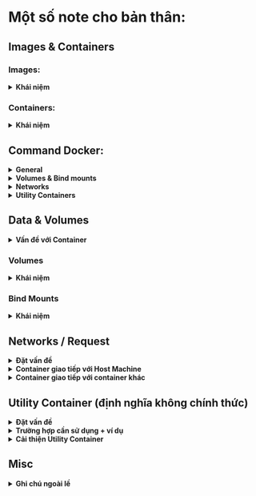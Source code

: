 # Một số note cho bản thân:

## Images & Containers

### Images:

<details>
  <summary>
    <strong>Khái niệm</strong>
  </summary>
  
Images là một trong hai block xây dựng cốt lõi mà Docker hướng đến (block còn lại là "Containers").

Images là các bản **blueprint** / **template** cho containers. Chúng chỉ có quyền đọc (read-only) và chứa ứng dụng cũng như môi trường ứng dụng cần thiết (hệ điều hành, runtime, công cụ, ...).

Images không tự chạy mà thay vào đó, chúng có thể được thực thi dưới dạng containers. Images có thể được **xây dựng sẵn** (ví dụ như các images chính thức ta có thể tìm thấy trên [DockerHub](https://hub.docker.com/)) hoặc ta có thể **tự xây dựng** image của mình bằng cách định nghĩa một Dockerfile. Dockerfiles chứa các **instruction** được thực hiện khi một image được xây dựng (`docker build .`).

Mỗi hướng dẫn sau đó tạo ra một **layer** trong image. Các layer được sử dụng để xây dựng lại và chia sẻ image một cách hiệu quả.

Lệnh `CMD` là một lệnh đặc biệt: Nó **không được thực thi khi image được xây dựng** mà khi một **container được tạo và khởi động** dựa trên image đó.

</details>

### Containers:

<details>
  <summary>
    <strong>Khái niệm</strong>
  </summary>
  
Containers là **block xây dựng cốt lõi khác** mà Docker hướng đến. Containers là **các instance đang chạy** của Images. Khi bạn tạo một container (qua lệnh `docker run`), một layer mỏng có quyền đọc-ghi (read-write) được thêm vào trên cùng của Image.

Do đó, **nhiều Containers có thể được khởi động dựa trên cùng một Image**. Tất cả các Containers chạy một cách **cô lập**, nghĩa là chúng không chia sẻ bất kỳ trạng thái ứng dụng hoặc dữ liệu nào đã ghi xuống.

Chúng ta cần tạo và khởi động một Container để bắt đầu ứng dụng bên trong Container. Vì vậy, Containers là những gì cuối cùng được thực thi - cả trong giai đoạn **development** và **production**.

</details>

## Command Docker:

<details>
  <summary>
    <strong>General</strong>
  </summary>
  <hr>
  
  - `docker build .`: build một Dokerfile và tạo ra một Image dựa vào file đó.

- `t NAME:TAG`: gán `NAME` và `TAG` cho một Image.

- `docker run IMAGE_NAME`: Tạo và start một container mới dựa trên image `IMAGE_NAME` (có thể sử dụng image id)

  - `--name NAME`: gán `NAME` vào container. `NAME` có thể dùng để dừng, xóa, vv...

  - `-d`: chạy container này ở **detach mode** - output được in ra bởi container này sẽ không được hiển thị trên màn hình.

  - `-it`: chạy container ở **interactive mode** - container / chương trình khi đó sẽ sẵn sàng để nhận input thông qua command prompt / terminal. Có thể dừng container với phím tắt `CTRL + C` khi sử dụng `-it`.

  - `--rm`: **tự động xóa** container này khi nó dừng lại.

- `docker ps`: Liệt kê tất cả các container **đang chạy**.

  - `-a`: Liệt kê tất cả các container **đang chạy** và **đang dừng**.

- `docker images`: Liệt kê tất cả các **local images** đang có.

- `docker rm CONTAINER_NAME`: **xóa** một container có tên `CONTAINER_NAME` hoặc có id tương tự.

- `docker rmi IMAGE`: **xóa** image có tên `IMAGE` hoặc có id tương tự.

- `docker container prune`: **xóa tất cả** các container **đang dừng**.

- `docker image prune`: **xóa tất cả** các image **không được sử dụng** (untagged images)

  - `-a`: **xóa tất cả** các **local images**.

- `docker push IMAGE`: **push** một image lên DockerHub (hoặc một registry khác) - image name/tag phải bao gồm repository name/url.

- `docker pull IMAGE`: **pull** (download) một image từ DockerHub (hoặc một registry khác) xuống máy - \_lệnh này sẽ được tự động gọi khi dùng lệnh `docker run IMAGE` với điều kiện image chưa được pull về trước đó và không có local image nào có tên tương tự.

</details>

<details>
  <summary>
    <strong>Volumes & Bind mounts</strong>
  </summary>
  <hr>

- `docker run -v /duong-dan/ben-trong/container IMAGE`: Tạo một **Anonymous Volume** bên trong container này.

- `docker run -v ten:/duong-dan/ben-trong/container IMAGE`: Tạo một **Named Volume** (có tên `ten`) bên trong container này.

- `docker run -v /duong-dan-tuyet-doi/ben-trong/host-machine:/duong-dan/ben-trong/container`: **Bind Mount** một tài nguyên có đường dẫn tuyệt đối `/duong-dan-tuyet-doi/ben-trong/host-machine` trên host machine đến tài nguyên có đường dẫn `/duong-dan/ben-trong/container` bên trong Container.

- `docker volume ls`: Liệt kê ra toàn bộ volume **đang hoạt động / đang lưu trữ** (của tất cả các container).

- `docker volume create VOL_NAME`: **Tạo một volume mới (Named Volume)** có tên `VOL_NAME`. Thường thì không sử dụng đến vì Docker sẽ tự động tạo một Named Volume trong trường hợp Named Volume chúng ta định nghĩa ra ở lệnh `docker run` không tồn tại.

- `docker volume rm VOL_NAME`: **Xóa một volume** có tên `VOL_NAME` hoặc id tương tự.

- `docker volume prune`: **Xóa tất cả volume không dùng đến** (không được sử dụng đến bởi bất kì container nào, kể cả các container đang dừng).

</details>

<details>
  <summary>
    <strong>Networks</strong>
  </summary>
  <hr>

- `docker network create SOME_NAME`: Tạo một **Docker Network** có tên `SOME_NAME`.

- `docker run -network SOME_NAME`: Gắn Container này vào Network `SOME_NAME`.

</details>

<details>
  <summary>
    <strong>Utility Containers</strong>
  </summary>
  <hr>

- `docker run -it IMAGE_NAME my command`: Chạy một container dựa trên image có tên / id `IMAGE_NAME` và override default command của image đó với command `my command`.

- `docker exec -it MY_CONTAINER my command`: Chạy command `my command` trên một container đang chạy có tên / id `MY_CONTAINER`.

</details>

## Data & Volumes

<details>
  <summary>
    <strong>Vấn đề với Container</strong>
  </summary>
  
  <div>
    <hr>
    <p>
      <strong>Image là chỉ đọc</strong> - một khi chúng được tạo ra, chúng không thể bị thay đổi (cần phải rebuild lại nếu cần cập nhật lại code).
    </p>
    <p>
      <strong>Container có thể đọc và viết (thay đổi)</strong> - chúng thêm một layer <strong>có quyền đọc & viết</strong> mỏng phía bên trên image, qua đó có thể thay đổi nội dung các file và thư mục bên trong một image mà không thật sự làm thay đổi image.
    </p>
    <p>
          Nhưng kể cả có quyền đọc viết đối với Container, <strong>có hai vấn đề lớn</strong> đối với các ứng dụng chạy trong Docker:
    </p>
    <ol>
      <li>
        <strong>Data được viết bên trong một container không được đảm bảo</strong>: Nếu container bị dừng lại và xóa, tất cả các data đã viết ở container sẽ biến mất.
      </li>
      <li>
        <strong>Container không tương tác được với file hệ thống</strong>: Nếu ta thay đổi gì đó trong project, những thay đổi này không được ánh xạ vào các container đang chạy, chúng ta cần phải rebuild lại một image mới trên project đã thay đổi, rồi sau đó start một container mới dựa trên image vừa build.
      </li>
    </ol>
    <p>
      <strong>Vấn đề 1</strong> có thể được xử lí nhờ vào một tính năng của Docker được gọi là "<strong>Volume</strong>", trong khi đó <strong>Vấn đề 2</strong> sẽ được xử lí nhờ vào "<strong>Bind mounts</strong>".
    </p>
  </div>
</details>

### Volumes

<details>
  <summary>
    <strong>Khái niệm</strong>
  </summary>
  <hr>
  <p>Volumes là các thư mục (file) trên host machine được kết nối với thư mục / file bên trong một docker container.</p>
<p>Có <b>hai loại Volumes</b>:</p>
  
  - **Anonymous Volumes**: được tạo bằng lệnh `-v /duong-dan/ben-trong/container` và sẽ **tự động bị xóa đi** khi mà một container bị xóa đi bởi flag `--rm` được thêm vào bên cạnh lệnh `docker run`

- **Named Volumes**: được tạo bằng lệnh `-v ten-volume:/duong-dan/ben-trong/container` và sẽ **không tự động bị xóa** khi mà một container bị xóa.

Với Volumes, **data có thể được pass vào một container** (nếu folder volumes bên trong host machine không rỗng) và có thể lưu trữ được các data được viết bởi container (những thay đổi của container mà được ánh xạ đến folder tương ứng trên host machine).

_(lưu ý: volume về cơ bản vẫn là một tài nguyên bên trong host machine, chỉ là nó được quản lí bởi Docker chứ không phải chúng ta, và chúng ta cũng không nên can thiệp vào các tài nguyên này.)_

**Volumes được tạo ra và quản lí bởi Docker** - là developer, chúng ta không nhất thiết phải biết các volume này thực tế nằm ở đâu bên trong host machine. Bởi vì các volumes đó được mặc định hiểu là **không được tạo ra cho chúng ta tương tác trực tiếp với chúng** - Nếu thật sự cần, thì sử dụng "Bind mounts".

**Named Volumes** mặt khác, lại giúp chúng ta **duy trì data**. Bởi vì data không chỉ được viết trong container, mà còn ở trên host machine, **data sẽ tồn tại ngay cả khi container đó bị xóa** (do Named Volumes thì sẽ không bị xóa một cách tự động). Do vậy, chúng ta có thể sử dụng Named Volumes để duy trì data của container. (chẳng hạn log file, upload file, database file, vv...).

Anonymous Volumes có thể giúp ích trong trường hợp cần đảm bảo một số folder nội bộ trong container **không thể bị ghi đè** bởi "Bind mount".

Mặc định thì, **Anonymous Volumes sẽ bị xóa** nếu container được khởi động với flag `--rm` và dừng lại sau đó. Chúng sẽ **không bị xóa** nếu như container chỉ khởi động thông thường (không có option `--rm`) rồi bị xóa.

**Named Volumes sẽ không bao giờ bị xóa**, chúng ta xóa nó một cách chủ động bằng lệnh `docker rm VOL_NAME`

</details>

### Bind Mounts

<details>
  <summary>
    <strong>Khái niệm</strong>
  </summary>
  <hr>
  
  Bind Mounts về cơ bản giống với Volumes - điểm khác biệt chính là chúng ta - developer, **chủ động set một đường dẫn đến tài nguyên nào đó trên host machine** sẽ được kết nối đến một đường dẫn tài nguyên nào đó trong container (*trong khi đó đối với Volumes thì Docker sẽ là bên quyết định điều này*)

Chúng ta thực hiện điều này thông qua lệnh: `-v /duong-dan-tuyet-doi/ben-trong/host-machine:/duong-dan/ben-trong/container`.

Đường dẫn phía trước dấu `:` phải là **đường dẫn tuyệt đối** trên host machine khi sử dụng flag `-v` với lệnh `docker run`.

Bind Mounts hữu ích trong trường hợp cần **chia sẻ dữ liệu với Container** khi mà những dữ liệu này có thể bị thay đổi trong lúc Container đang chạy - chẳng hạn, source code nào đó mà chúng ta muốn chia sẽ với Container đang chạy trong quá trình xây dựng ứng dụng.

**Không nên sử dụng bind mounts khi mà chỉ muốn duy trì dữ liệu** - Named Volumes được sinh ra để giải quyết vấn đề này (Ngoại trừ trường hợp chúng ta muốn xem thử dữ liệu sẽ được lưu xuống như thế nào trong quá trình phát triển ứng dụng).

Về cơ bản, **Bind Mounts rất phù hợp trong quá trình phát triển ứng dụng** - chúng không được sinh ra để sử dụng trong giai đoạn production (bởi vì container nên được chạy độc lập với host machine của nó).

</details>

## Networks / Request

<details>
  <summary>
    <strong>Đặt vấn đề</strong>
  </summary>
  <hr>

Trong nhiều chương trình, chúng ta cần nhiều hơn một container - vì hai lí do chính:

1. Việc chia nhỏ công việc ra, đảm bảo mỗi container chỉ thực hiện một task duy nhất được xem là **good practice** (vd: một container chạy database, một container chạy front-end, một container chạy back-end).

2. Rất khó để config nếu như một container làm quá nhiều việc (vd: một container chứa cả back-end, front-end và database).

Multi-Container là một việc khá phổ biến, đặc biệt là đối với các "ứng dụng thực tế":

Thông thường, các container cần giao tiếp thông qua:

- Thông qua **world wide web** (Không cần bận tâm đến, vì trong trường hợp này container có thể giao tiếp bình thường).

- Với **Host Machine**.

- **Nội bộ các containers** với nhau.

</details>

<details>
  <summary>
    <strong>Container giao tiếp với Host Machine</strong>
  </summary>
  <hr>

**Một lưu ý quan trọng:** _Nếu ta deploy container lên một server (một host machine khác), thì rất có thể chúng ta sẽ không phải giao tiếp với host machine đó. Giao tiếp giữa container với host machine thường chỉ là yêu cầu trong quá trình phát triển phần mềm chứ không phải là yêu cầu thực tế_

_ví dụ: giao tiếp với một database đang chạy trên chính host machine của containter, việc mà không hay diễn ra trên thực tế._

Xem xét đoạn mã này:

```js
fetch('localhost:3000/demo').then(...)
```

Đoạn mã trên đang gửi một `GET` request đến một web server đang chạy trên local host machine (tức là **bên ngoài** của Container, nhưng **không phải** là trên WWW).

Trên localhost, đoạn mã trên sẽ hoạt động, nhưng bên trong một container, đoạn mã đó sẽ **không thể thực thi**. Bởi vì `localhost` bên trong đoạn mã đến ám chỉ đến chính bản thân Container, chứ **không phải là host machine đang chạy container** đó. Thế nhưng Docker đã cung cấp một giải pháp đơn giản cho vấn đề này.

Cần chỉnh sửa đoạn mã lại như sau:

```js
fetch('host.docker.internal:3000/demo').then(...)
```

`host.docker.internal` là một address / định danh / tên miền đặc biệt mà sẽ được Docker translate sang địa chỉ IP của host machine đang chạy Container.

**Lưu ý**: "translate" không có nghĩa là Docker sẽ modify lại source code của chúng ta hay tương tự, thay vào đó, nó chỉ phát hiện ra request đi ra bên ngoài Container và sẽ resolve IP cho request đó.

</details>

<details>
  <summary>
    <strong>Container giao tiếp với container khác</strong>
  </summary>
  <hr>

Giao tiếp với container khác cũng khá đơn giản. Chúng ta có hai tùy chọn chính:

1. Tìm thủ công địa chỉ IP của các container khác (tuy nhiên địa chỉ IP này có thể thay đổi)

2. Sử dụng **Docker Network** và đặt các container vào cùng một **Network**.

Cách giải quyết `1.` không quá tối ưu vì các địa chỉ IP có thể thay đổi mỗi theo thời gian.

Cách giải quyết `2.` thì hoàn hảo. Với Docker chúng ta có thể tạo ra một Network với lệnh `docker network create SOME_NAME` rồi gắn các container vào chung một Network `SOME_NAME`.

Ví dụ:

```docker
docker run -network SOME_NAME --name container_1 my-image
docker run -network SOME_NAME --name container_2 my-other-image
```

Rồi sau đó, chúng ta có thể đơn giản sử dụng **container name** để cho phép các container giao tiếp với nhau - và lần nữa, Docker sẽ phát hiện ra request này và resolve IP cho chúng ta.

Ví dụ:

```js
fetch('container_1/my-data').then(...)
```

</details>

## Utility Container (định nghĩa không chính thức)

<details>
  <summary>
    <strong>Đặt vấn đề</strong>
  </summary>
  <hr>

Thông thường chúng ta sử dụng Docker để xây dựng các **Application Container** - tức những container chứa application code và môi trường để chạy application đó. Tất nhiên, đây là một trong các lí do chính để chúng ta sử dụng đến Docker và là ý tưởng nền tảng đằng sau Docker:

1. Xây dựng Dockerfile.
2. Run file Dockerfile đấy để bắt đầu build Image và tạo Container.
3. Container chạy các CMD khởi đầu và bắt đầu chương trình.

Nhưng điều này không có nghĩa chúng ta không thể tận dụng Docker để thực thi các tác vụ khác, và đây là khi định nghĩa **Utility Container** được sử dụng.

(**Lưu ý**: _`Utility Container` không phải là một Định Nghĩa Chính Thức mà là được Định Nghĩa Chủ Quan bởi người viết._)

**Utility Container** là những container mà chỉ có một số môi trường bên trong chúng (chẳng hạn môi trường NodeJS và môi trường PHP). Ý tưởng là các container này sẽ **không bắt đầu bất kì chương trình nào** khi chúng ta chạy chúng, mà chúng ta chạy chúng để **kết hợp với một số command** được chính chúng ta định nghĩa thông qua lệnh `docker exec` để thực thi một số tác vụ nhất định nào đó.

![Utility Containers](https://github.com/tuan0919/my-docker-kubernates-learning/blob/main/images/what_are_utility_container.png?raw=true)

</details>

<details>
  <summary>
    <strong>Trường hợp cần sử dụng + ví dụ</strong>
  </summary>
  <hr>

Đối với các ứng dụng sử dụng môi trường phức tạp, chúng ta cần phải **cài đặt một số môi trường** để xác định một số config khởi đầu cho ứng dụng đó. Đúng là với Docker, ta có thể không cần phải cài đặt môi trường để **chạy ứng dụng**, nhưng chúng ta vẫn phải cài đặt môi trường để **xác định trước các dependency và các file config** của ứng dụng đó.

Ví dụ để bắt đầu một project NodeJS, ta cần file config `package.json` như sau:

```json
{
  "name": "docker-frontend",
  "version": "0.1.0",
  "private": true,
  "dependencies": {
    "@testing-library/jest-dom": "^5.16.4",
    "@testing-library/react": "^13.2.0",
    "@testing-library/user-event": "^13.5.0",
    "react": "^18.1.0",
    "react-dom": "^18.1.0",
    "react-scripts": "5.0.1",
    "web-vitals": "^2.1.4"
  },
  "scripts": {
    "start": "react-scripts start",
    "build": "react-scripts build",
    "test": "react-scripts test",
    "eject": "react-scripts eject"
  },
  "eslintConfig": {
    "extends": ["react-app", "react-app/jest"]
  },
  "browserslist": {
    "production": [">0.2%", "not dead", "not op_mini all"],
    "development": [
      "last 1 chrome version",
      "last 1 firefox version",
      "last 1 safari version"
    ]
  }
}
```

Và rồi, sau khi **đã có được** file này, chúng ta xây dựng image cho ứng dụng NodeJS của chúng ta dựa vào đó. Vậy nhưng, việc xây dựng file `package.json` về cơ bản cần phải gọi câu lệnh `npm install` trên host machine, sau đó, npm sẽ bắt đầu build dự án khởi đầu cho chúng ta kèm theo file `package.json`. Nhưng để chạy được câu lệnh `npm` thì chúng ta phải cài đặt trước vào host machine NodeJS

Điều này lại đi ngược lại với ý tưởng của Docker khi mà Docker sinh ra là để đảm bảo host machine không cần phải cài thêm nhiều môi trường để xây dựng một dự án. Tuy nhiên may mắn là với Docker, chúng ta có thể giải quyết vấn đề này bằng cách xây dựng một số Container đặc biệt.

_(Có một cách giải quyết cho vấn đề này là chúng ta xác định trước template file `config package.json` của dự án NodeJS, sau đó build dependency dựa trên template đó, nhưng điều này đôi khi rất phiền phức)_

**Lưu ý quan trọng**: _đây không phải là vấn đề của riêng NodeJS. Rất nhiều ứng dụng yêu cầu chúng ta phải cài đặt nhiều môi trường chỉ để set up nên một dự án để xây dựng ứng dụng đó, chẳng hạn như PHP và một số framework của nó như Laravel. NodeJS chỉ là một trong số đó_

1. Chúng ta cần một image để bắt đầu xây dựng Utility Container, chẳng hạn ta xây dựng ra một image tương ứng Dockerfile dưới đây:

```dockerfile
FROM node:14-alpine

WORKDIR /app
```

```bash
docker build -t node-util .
```

2. Chúng ta chạy một container dựa trên image `node-util` với flag `-it` và `-d`, điều này sẽ khiến cho container vừa ở **interactive mode** vừa ở **detach mode** và cho phép chúng ta tương tác với nó ngay tại màn hình prompt hiện tại với lệnh `docker exec`

   _`docker exec` là command cho phép chúng ta execute một command trên một container đang chạy bên cạnh default command có trong image_.

```bash
# chạy container này ở interactive mode và detach mode, đặt tên là nodeJS_container
docker run node-util -it -d --name nodeJS_container

# execute command "npm init" bên cạnh default command của image node-util (nếu có) cho container nodeJS_container đang chạy.
# thêm flag -it để có thể tương tác với container vì câu lệnh "npm init" sẽ yêu cầu thêm một số input của chúng ta.
docker exec -it nodeJS_container npm init
```

_Ngoài ra, chúng ta để thể override default command và thực hiện trực tiếp câu lệnh `npm init` ngay khi bắt đầu container như sau (dù trường hợp này là không cần thiết vì image này không có default command_:

```bash
docker run --name nodeJS_container -it node-util npm init
```

3. Kết thúc câu thao tác input cho câu lệnh `npm init`, chúng ta sẽ tạo được một project NodeJS ở folder `/app` bên trong container `nodeJS_container`.

Có thể thấy, chúng ta vừa chạy thành công câu lệnh `npm init` và thành công build mà không cần phải cài đặt nodeJS trên host machine, vì câu lệnh này được chạy bên trong container `nodeJS_container`. **Lưu ý**: Sau khi chạy xong câu lệnh khởi tạo project, container sẽ kết thúc.

Vậy chuyện gì xảy ra nếu ta `bind mount` một folder trên host machine đến folder `/app` của container, sau đó thực hiện `npm init` để tạo project trên folder `/app` đấy?

```bash
docker -v /duong-dan-tuyet-doi/tren/host-machine:/app run -it node-util npm init
```

Kết quả là chúng ta có thể **tạo ra một dự án NodeJS** mà **hoàn toàn không cần cài đặt NodeJS** trên host machine. Đây chính là một trong các ứng dụng của Utility Container.

</details>

<details>
  <summary>
    <strong>Cải thiện Utility Container</strong>
  </summary>
  <hr>

Chúng ta có thể cải thiện image của Utility Container bằng cách dùng đến `ENTRYPOINT`:

```Dockerfie
FROM node:14-alpine

WORKDIR /app

ENTRYPOINT [ "npm" ]
```

```bash
docker build -t node-util .
```

Như vậy, khi sử dụng container này, ta không cần phải bắt đầu command bằng `npm` nữa:

```bash
docker -v /duong-dan-tuyet-doi/tren/host-machine:/app run -it node-util init
```

Hoặc tối ưu hơn nữa, ta kết hợp **Docker Compose** để ẩn bớt đi độ dài của câu lệnh, cụ thể là flag `-v` dùng để Bind mounts.

```yaml
version: "3.8"
services:
  my-npm:
    build:
      context: ./
    stdin_open: true
    tty: true
    volumes:
      - ./:/app
```

Sau đó ta sử dụng Utility Container này như sau:

```bash
docker-compose run --rm my-npm init
```

Trong đó flag `--rm` dùng để đánh dấu yêu cầu xóa container `my-npm` sau khi sử dụng xong.

</details>

## Misc

<details>
  <summary>
    <strong>Ghi chú ngoài lề</strong>
  </summary>
  <hr>

- Tùy vào image mà một số container cần phải run ở **interactive mode** để có thể sử dụng chúng đúng cách, chẳng hạn lấy ví dụ container chứa image của `NodeJS`. Nếu chúng ta run theo cách thông thường như: `docker run node` thì container sẽ chạy và dừng ngay lập tức. Thay vào đó ta cần phải run với flag `-it` để start với **interactive mode**, rồi sau đó sử dụng container này: `docker run node -it`

</details>
